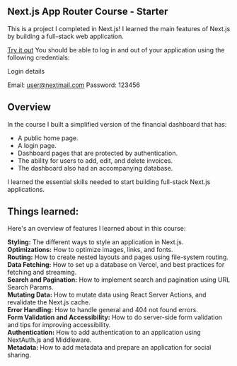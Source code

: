 ## Next.js App Router Course - Starter

This is a project I completed in Next.js! I learned the main features of Next.js by building a full-stack web application.

[Try it out](https://next-js-alpha-three.vercel.app) You should be able to log in and out of your application using the following credentials:

Login details

Email: user@nextmail.com
Password: 123456

## Overview

In the course I built a simplified version of the financial dashboard that has:

- A public home page.
- A login page.
- Dashboard pages that are protected by authentication.
- The ability for users to add, edit, and delete invoices.
- The dashboard also had an accompanying database.

I learned the essential skills needed to start building full-stack Next.js applications.

## Things learned:

Here's an overview of features I learned about in this course:

**Styling:** The different ways to style an application in Next.js.  
**Optimizations:** How to optimize images, links, and fonts.  
**Routing:** How to create nested layouts and pages using file-system routing.  
**Data Fetching:** How to set up a database on Vercel, and best practices for fetching and streaming.  
**Search and Pagination:** How to implement search and pagination using URL Search Params.  
**Mutating Data:** How to mutate data using React Server Actions, and revalidate the Next.js cache.  
**Error Handling:** How to handle general and 404 not found errors.  
**Form Validation and Accessibility:** How to do server-side form validation and tips for improving accessibility.  
**Authentication:** How to add authentication to an application using NextAuth.js and Middleware.  
**Metadata:** How to add metadata and prepare an application for social sharing.
